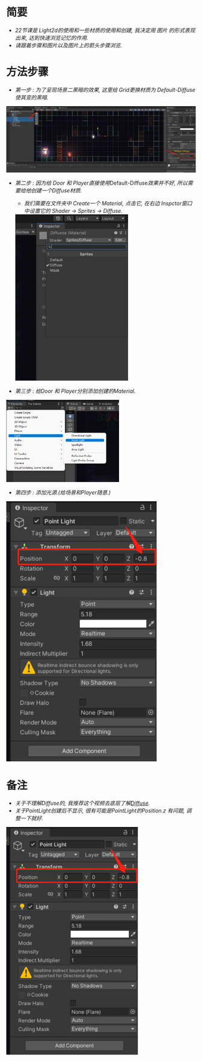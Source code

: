 # 简要
- *22节课是 *Light2d*的使用和一些材质的使用和创建, 我决定用 *图片* 的形式表现出来, 达到快速浏览记忆的作用.*
- *请跟着步骤和图片以及图片上的箭头步骤浏览.*

# 方法步骤
- *第一步 : 为了呈现场景二黑暗的效果, 这里给 *Grid*更换材质为 *Default-Diffuse*使其变的黑暗.*
<img src = "https://raw.githubusercontent.com/Sugar0612/Fox/main/Menu/22.2dLightEffect/image/22_1.jpg" width="1000" alt="set Grid Material">

- *第二步 : 因为给 *Door* 和 *Player*直接使用*Default-Diffuse*效果并不好, 所以需要给他创建一个Diffuse材质.*  
  - *我们需要在文件夹中 Create一个 Material, 点击它, 在右边 Inspctor窗口中设置它的 Shader -> Sprites -> Diffuse.*
  <img src = "https://raw.githubusercontent.com/Sugar0612/Fox/main/Menu/22.2dLightEffect/image/22_2.png" width="300" alt="Create Diffuse Material">
  
- *第三步 : 给Door 和 Player分别添加创建的Material.*
<img src = "https://raw.githubusercontent.com/Sugar0612/Fox/main/Menu/22.2dLightEffect/image/22_3.png" width="300" alt="add Material of Player and Door">

- *第四步 : 添加光源.(给场景和Player随意.)*
<img src = "https://raw.githubusercontent.com/Sugar0612/Fox/main/Menu/22.2dLightEffect/image/22_4.png" width="400" alt="create Light">

# 备注 
- *关于不理解Diffuse的, 我推荐这个视频去底层了解[Diffuse](https://www.bilibili.com/video/BV1wW411R7fY?p=3&vd_source=dc445fb4e41d3de7de2083486278c58b).*
- *关于PointLight创建后不显示, 很有可能是PointLight的Position.z 有问题, 调整一下就好.*
<img src = "https://raw.githubusercontent.com/Sugar0612/Fox/main/Menu/22.2dLightEffect/image/22_5.png" width="350" alt="note">

